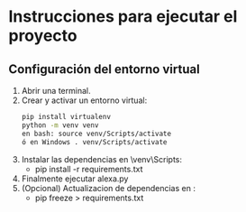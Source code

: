 # Instrucciones para ejecutar el proyecto

## Configuración del entorno virtual

1. Abrir una terminal.
2. Crear y activar un entorno virtual:
     ```sh
     pip install virtualenv
     python -m venv venv
     en bash: source venv/Scripts/activate 
     ó en Windows . venv/Scripts/activate
     ```
3. Instalar las dependencias en \venv\Scripts\:
   - pip install -r requirements.txt
4. Finalmente ejecutar alexa.py
5. (Opcional) Actualizacion de dependencias en \:
    - pip freeze > requirements.txt